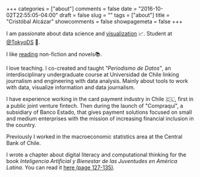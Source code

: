 +++
categories = ["about"]
comments = false
date = "2016-10-02T22:55:05-04:00"
draft = false
slug = ""
tags = ["about"]
title = "Cristóbal Alcázar"
showcomments = false
showpagemeta = false
+++

I am passionate about data science and <a href="https://github.com/alcazar90/TidyTuesday" target="_blank">visualization</a> 📈. Student at <a href="https://twitter.com/tokyods?s=21)" target="_blank">@TokyoDS</a> 🗼.

I like <a href="https://www.goodreads.com/alkzar90" target="_blank">reading</a> non-fiction and novels📚.

I love teaching. I co-created and taught *"Periodismo de Datos"*, an interdisciplinary undergraduate course at Universidad de Chile linking journalism and engineering with data analysis. Mainly about tools to work with data, visualize information and data journalism.

I have experience working in the card payment industry in Chile 🇨🇱, first in a public joint venture fintech. Then during the launch of "Compraquí", a subsidiary of Banco Estado, that gives payment solutions focused on small and medium enterprises with the mission of increasing financial inclusion in the country.

Previously I worked in the macroeconomic statistics area at the Central Bank of Chile.


I wrote a chapter about digital literacy and computational thinking for the book *Inteligencia Artificial y Bienestar de las Juventudes en América Latina*. You can read it <a href="https://blogs.harvard.edu/conectadosalsur/2019/12/14/ya-disponible-libro-inteligencia-artificial-y-bienestar-de-las-juventudes-en-america-latina/" target="_blank">here (page 127-135)</a>.